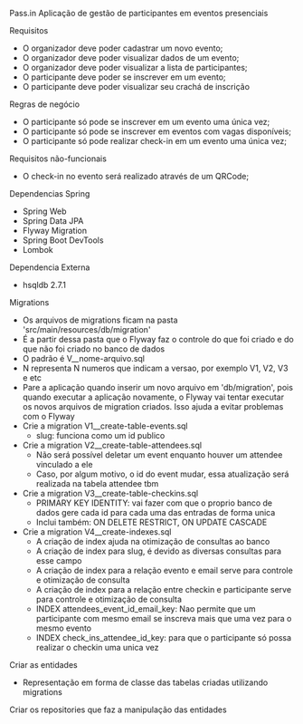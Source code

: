 Pass.in
Aplicação de gestão de participantes em eventos presenciais

Requisitos
- O organizador deve poder cadastrar um novo evento;
- O organizador deve poder visualizar dados de um evento;
- O organizador deve poder visualizar a lista de participantes;
- O participante deve poder se inscrever em um evento;
- O participante deve poder visualizar seu crachá de inscrição

Regras de negócio
- O participante só pode se inscrever em um evento uma única vez;
- O participante só pode se inscrever em eventos com vagas disponíveis;
- O participante só pode realizar check-in em um evento uma única vez;

Requisitos não-funcionais
- O check-in no evento será realizado através de um QRCode;

Dependencias Spring
- Spring Web
- Spring Data JPA
- Flyway Migration
- Spring Boot DevTools
- Lombok

Dependencia Externa
- hsqldb 2.7.1

Migrations
- Os arquivos de migrations ficam na pasta 'src/main/resources/db/migration'
- É a partir dessa pasta que o Flyway faz o controle do que foi criado e do que não foi criado no banco de dados
- O padrão é V<N>__nome-arquivo.sql
- N representa N numeros que indicam a versao, por exemplo V1, V2, V3 e etc
- Pare a aplicação quando inserir um novo arquivo em 'db/migration', pois 
  quando executar a aplicação novamente, o Flyway vai tentar executar os 
  novos arquivos de migration criados. Isso ajuda a evitar problemas com o 
  Flyway
- Crie a migration V1__create-table-events.sql
  - slug: funciona como um id publico
- Crie a migration V2__create-table-attendees.sql
  - Não será possível deletar um event enquanto houver um attendee vinculado 
    a ele
  - Caso, por algum motivo, o id do event mudar, essa atualização será 
    realizada na tabela attendee tbm
- Crie a migration V3__create-table-checkins.sql
  - PRIMARY KEY IDENTITY: vai fazer com que o proprio banco de dados gere 
    cada id para cada uma das entradas de forma unica
  - Inclui também: ON DELETE RESTRICT, ON UPDATE CASCADE
- Crie a migration V4__create-indexes.sql
  - A criação de index ajuda na otimização de consultas ao banco
  - A criação de index para slug, é devido as diversas consultas para esse 
    campo
  - A criação de index para a relação evento e email serve para controle e 
    otimização de consulta
  - A criação de index para a relação entre checkin e participante serve 
    para controle e otimização de consulta
  - INDEX attendees_event_id_email_key: Nao permite que um participante com 
    mesmo email se inscreva mais que uma vez para o mesmo evento
  - INDEX check_ins_attendee_id_key: para que o participante só possa 
    realizar o checkin uma unica vez

Criar as entidades
- Representação em forma de classe das tabelas criadas utilizando migrations

Criar os repositories que faz a manipulação das entidades